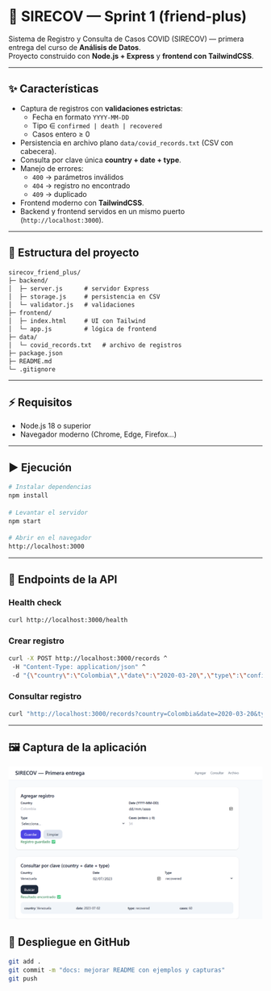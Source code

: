 # 📌 SIRECOV — Sprint 1 (friend-plus)

Sistema de Registro y Consulta de Casos COVID (SIRECOV) — primera entrega del curso de **Análisis de Datos**.  
Proyecto construido con **Node.js + Express** y **frontend con TailwindCSS**.

---

## ✨ Características

- Captura de registros con **validaciones estrictas**:
  - Fecha en formato `YYYY-MM-DD`
  - Tipo ∈ `confirmed | death | recovered`
  - Casos entero ≥ 0
- Persistencia en archivo plano `data/covid_records.txt` (CSV con cabecera).
- Consulta por clave única **country + date + type**.
- Manejo de errores:
  - `400` → parámetros inválidos
  - `404` → registro no encontrado
  - `409` → duplicado
- Frontend moderno con **TailwindCSS**.
- Backend y frontend servidos en un mismo puerto (`http://localhost:3000`).

---

## 📂 Estructura del proyecto

```
sirecov_friend_plus/
├─ backend/
│  ├─ server.js      # servidor Express
│  ├─ storage.js     # persistencia en CSV
│  └─ validator.js   # validaciones
├─ frontend/
│  ├─ index.html     # UI con Tailwind
│  └─ app.js         # lógica de frontend
├─ data/
│  └─ covid_records.txt   # archivo de registros
├─ package.json
├─ README.md
└─ .gitignore
```

---

## ⚡ Requisitos

- Node.js 18 o superior  
- Navegador moderno (Chrome, Edge, Firefox…)

---

## ▶ Ejecución

```bash
# Instalar dependencias
npm install

# Levantar el servidor
npm start

# Abrir en el navegador
http://localhost:3000
```

---

## 🧪 Endpoints de la API

### Health check
```bash
curl http://localhost:3000/health
```

### Crear registro
```bash
curl -X POST http://localhost:3000/records ^
 -H "Content-Type: application/json" ^
 -d "{\"country\":\"Colombia\",\"date\":\"2020-03-20\",\"type\":\"confirmed\",\"cases\":34}"
```

### Consultar registro
```bash
curl "http://localhost:3000/records?country=Colombia&date=2020-03-20&type=confirmed"
```

---


## 🖼️ Captura de la aplicación

![demo](./docs/demo.png)


## 🚀 Despliegue en GitHub

```bash
git add .
git commit -m "docs: mejorar README con ejemplos y capturas"
git push
```

